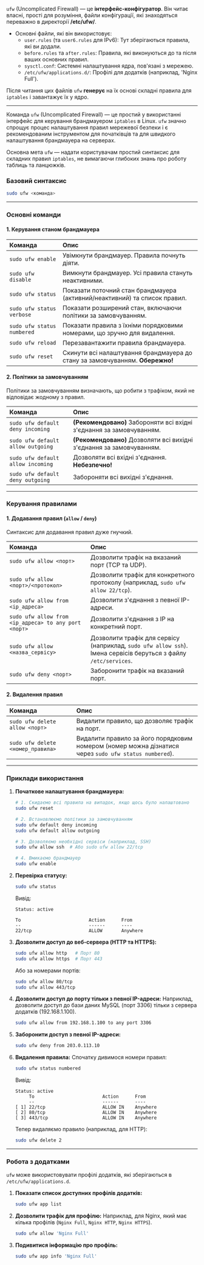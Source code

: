 `ufw` (Uncomplicated Firewall) — це **інтерфейс-конфігуратор**. Він читає власні, прості для розуміння, файли конфігурації, які знаходяться переважно в директорії **/etc/ufw/**.

*   Основні файли, які він використовує:
    *   `user.rules` (та `user6.rules` для IPv6): Тут зберігаються правила, які ви додали.
    *   `before.rules` та `after.rules`: Правила, які виконуються до та після ваших основних правил.
    *   `sysctl.conf`: Системні налаштування ядра, пов'язані з мережею.
    *   `/etc/ufw/applications.d/`: Профілі для додатків (наприклад, 'Nginx Full').

Після читання цих файлів `ufw` **генерує** на їх основі складні правила для `iptables` і завантажує їх у ядро.

---

Команда `ufw` (Uncomplicated Firewall) — це простий у використанні інтерфейс для керування брандмауером `iptables` в Linux. `ufw` значно спрощує процес налаштування правил мережевої безпеки і є рекомендованим інструментом для початківців та для швидкого налаштування брандмауера на серверах.

Основна мета `ufw` — надати користувачам простий синтаксис для складних правил `iptables`, не вимагаючи глибоких знань про роботу таблиць та ланцюжків.

### **Базовий синтаксис**

```bash
sudo ufw <команда>
```

---

### **Основні команди**

#### 1. Керування станом брандмауера

| Команда | Опис |
| :--- | :--- |
| `sudo ufw enable` | Увімкнути брандмауер. Правила почнуть діяти. |
| `sudo ufw disable` | Вимкнути брандмауер. Усі правила стануть неактивними. |
| `sudo ufw status` | Показати поточний стан брандмауера (активний/неактивний) та список правил. |
| `sudo ufw status verbose` | Показати розширений стан, включаючи політики за замовчуванням. |
| `sudo ufw status numbered` | Показати правила з їхніми порядковими номерами, що зручно для видалення. |
| `sudo ufw reload` | Перезавантажити правила брандмауера. |
| `sudo ufw reset` | Скинути всі налаштування брандмауера до стану за замовчуванням. **Обережно!** |

#### 2. Політики за замовчуванням
Політики за замовчуванням визначають, що робити з трафіком, який не відповідає жодному з правил.

| Команда | Опис |
| :--- | :--- |
| `sudo ufw default deny incoming` | **(Рекомендовано)** Забороняти всі вхідні з'єднання за замовчуванням. |
| `sudo ufw default allow outgoing` | **(Рекомендовано)** Дозволяти всі вихідні з'єднання за замовчуванням. |
| `sudo ufw default allow incoming` | Дозволяти всі вхідні з'єднання. **Небезпечно!** |
| `sudo ufw default deny outgoing` | Забороняти всі вихідні з'єднання. |

---

### **Керування правилами**

#### 1. Додавання правил (`allow` / `deny`)

Синтаксис для додавання правил дуже гнучкий.

| Команда | Опис |
| :--- | :--- |
| `sudo ufw allow <порт>` | Дозволити трафік на вказаний порт (TCP та UDP). |
| `sudo ufw allow <порт>/<протокол>` | Дозволити трафік для конкретного протоколу (наприклад, `sudo ufw allow 22/tcp`). |
| `sudo ufw allow from <ip_адреса>` | Дозволити з'єднання з певної IP-адреси. |
| `sudo ufw allow from <ip_адреса> to any port <порт>` | Дозволити з'єднання з IP на конкретний порт. |
| `sudo ufw allow <назва_сервісу>` | Дозволити трафік для сервісу (наприклад, `sudo ufw allow ssh`). Імена сервісів беруться з файлу `/etc/services`. |
| `sudo ufw deny <порт>` | Заборонити трафік на вказаний порт. |

#### 2. Видалення правил

| Команда | Опис |
| :--- | :--- |
| `sudo ufw delete allow <порт>` | Видалити правило, що дозволяє трафік на порт. |
| `sudo ufw delete <номер_правила>` | Видалити правило за його порядковим номером (номер можна дізнатися через `sudo ufw status numbered`). |

---

### **Приклади використання**

1.  **Початкове налаштування брандмауера:**
    ```bash
    # 1. Скидаємо всі правила на випадок, якщо щось було налаштовано
    sudo ufw reset

    # 2. Встановлюємо політики за замовчуванням
    sudo ufw default deny incoming
    sudo ufw default allow outgoing

    # 3. Дозволяємо необхідні сервіси (наприклад, SSH)
    sudo ufw allow ssh  # Або sudo ufw allow 22/tcp

    # 4. Вмикаємо брандмауер
    sudo ufw enable
    ```

2.  **Перевірка статусу:**
    ```bash
    sudo ufw status
    ```
    Вивід:
    ```
    Status: active

    To                         Action      From
    --                         ------      ----
    22/tcp                     ALLOW       Anywhere
    ```

3.  **Дозволити доступ до веб-сервера (HTTP та HTTPS):**
    ```bash
    sudo ufw allow http   # Порт 80
    sudo ufw allow https  # Порт 443
    ```
    Або за номерами портів:
    ```bash
    sudo ufw allow 80/tcp
    sudo ufw allow 443/tcp
    ```

4.  **Дозволити доступ до порту тільки з певної IP-адреси:**
    Наприклад, дозволити доступ до бази даних MySQL (порт 3306) тільки з сервера додатків (192.168.1.100).
    ```bash
    sudo ufw allow from 192.168.1.100 to any port 3306
    ```

5.  **Заборонити доступ з певної IP-адреси:**
    ```bash
    sudo ufw deny from 203.0.113.10
    ```

6.  **Видалення правила:**
    Спочатку дивимося номери правил:
    ```bash
    sudo ufw status numbered
    ```
    Вивід:
    ```
    Status: active
         To                         Action      From
         --                         ------      ----
    [ 1] 22/tcp                     ALLOW IN    Anywhere
    [ 2] 80/tcp                     ALLOW IN    Anywhere
    [ 3] 443/tcp                    ALLOW IN    Anywhere
    ```
    Тепер видаляємо правило (наприклад, для HTTP):
    ```bash
    sudo ufw delete 2
    ```

---

### **Робота з додатками**

`ufw` може використовувати профілі додатків, які зберігаються в `/etc/ufw/applications.d`.

1.  **Показати список доступних профілів додатків:**
    ```bash
    sudo ufw app list
    ```

2.  **Дозволити трафік для профілю:**
    Наприклад, для Nginx, який має кілька профілів (`Nginx Full`, `Nginx HTTP`, `Nginx HTTPS`).
    ```bash
    sudo ufw allow 'Nginx Full'
    ```

3.  **Подивитися інформацію про профіль:**
    ```bash
    sudo ufw app info 'Nginx Full'
    ```